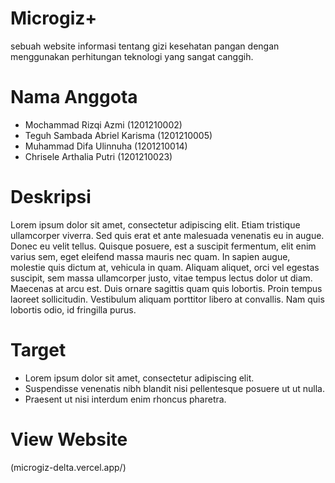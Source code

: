 # Microgiz+
sebuah website informasi tentang gizi kesehatan pangan dengan menggunakan perhitungan teknologi yang sangat canggih.
# Nama Anggota
* Mochammad Rizqi Azmi (1201210002)
* Teguh Sambada Abriel Karisma (1201210005)
* Muhammad Difa Ulinnuha (1201210014)
* Chrisele Arthalia Putri (1201210023)
# Deskripsi
Lorem ipsum dolor sit amet, consectetur adipiscing elit. Etiam tristique ullamcorper viverra. Sed quis erat et ante malesuada venenatis eu in augue. Donec eu velit tellus. Quisque posuere, est a suscipit fermentum, elit enim varius sem, eget eleifend massa mauris nec quam. In sapien augue, molestie quis dictum at, vehicula in quam. Aliquam aliquet, orci vel egestas suscipit, sem massa ullamcorper justo, vitae tempus lectus dolor ut diam. Maecenas at arcu est. Duis ornare sagittis quam quis lobortis. Proin tempus laoreet sollicitudin. Vestibulum aliquam porttitor libero at convallis. Nam quis lobortis odio, id fringilla purus.
# Target
* Lorem ipsum dolor sit amet, consectetur adipiscing elit.
* Suspendisse venenatis nibh blandit nisi pellentesque posuere ut ut nulla.
* Praesent ut nisi interdum enim rhoncus pharetra.
# View Website
(microgiz-delta.vercel.app/)

